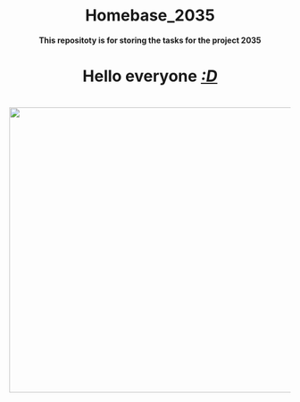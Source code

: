 <!DOCTYPE html>


<html lang="ru" xmlns="http://www.w3.org/1999/html">
<head>
<h1 align="center">Homebase_2035</h1>
<p align="center"> <b>This repositoty is for storing the tasks for the project 2035</b></p>
<h1 align="center"><b>Hello everyone</b> <a href="https://www.youtube.com/watch?v=8GW6sLrK40k&ab_channel=ElectronicGems" target="_blank"><i>:D</i></a><h1>
</html>
</head>
  
<img src="https://media.tenor.com/v2CeJxh2yg4AAAAC/driving-80s.gif" height="512">
